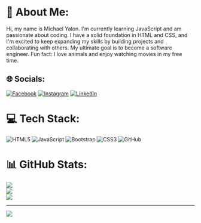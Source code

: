 # 💫 About Me:
Hi, my name is Michael Yalon. I'm currently learning JavaScript and am passionate about coding. I have a solid foundation in HTML and CSS, and I'm excited to keep expanding my skills by building projects and collaborating with others. My ultimate goal is to become a software engineer. Fun fact: I love animals and enjoy watching movies in my free time.


## 🌐 Socials:
[![Facebook](https://img.shields.io/badge/Facebook-%231877F2.svg?logo=Facebook&logoColor=white)](https://facebook.com/michaelyalonofficial?mibextid=ZbWKwL) [![Instagram](https://img.shields.io/badge/Instagram-%23E4405F.svg?logo=Instagram&logoColor=white)](https://instagram.com/themickymix) [![LinkedIn](https://img.shields.io/badge/LinkedIn-%230077B5.svg?logo=linkedin&logoColor=white)](https://linkedin.com/in/michaelyalon) 

# 💻 Tech Stack:
![HTML5](https://img.shields.io/badge/html5-%23E34F26.svg?style=flat&logo=html5&logoColor=white) ![JavaScript](https://img.shields.io/badge/javascript-%23323330.svg?style=flat&logo=javascript&logoColor=%23F7DF1E) ![Bootstrap](https://img.shields.io/badge/bootstrap-%238511FA.svg?style=flat&logo=bootstrap&logoColor=white) ![CSS3](https://img.shields.io/badge/css3-%231572B6.svg?style=flat&logo=css3&logoColor=white) ![GitHub](https://img.shields.io/badge/github-%23121011.svg?style=flat&logo=github&logoColor=white)
# 📊 GitHub Stats:
![](https://github-readme-stats.vercel.app/api?username=themickymix&theme=github_dark&hide_border=true&include_all_commits=true&count_private=true)<br/>
![](https://github-readme-streak-stats.herokuapp.com/?user=themickymix&theme=github_dark&hide_border=true)<br/>
![](https://github-readme-stats.vercel.app/api/top-langs/?username=themickymix&theme=github_dark&hide_border=true&include_all_commits=true&count_private=true&layout=compact)

---
[![](https://visitcount.itsvg.in/api?id=themickymix&icon=0&color=0)](https://visitcount.itsvg.in)

<!-- Proudly created with GPRM ( https://gprm.itsvg.in ) -->
